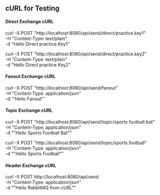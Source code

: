 ## cURL for Testing

#### Direct Exchange cURL

curl -X POST "http://localhost:8080/api/send/direct/practice.key1" \
-H "Content-Type: text/plain" \
-d "Hello Direct practice.Key1"

curl -X POST "http://localhost:8080/api/send/direct/practice.key2" \
-H "Content-Type: text/plain" \
-d "Hello Direct practice.Key2"

#### Fanout Exchange cURL

curl -X POST "http://localhost:8080/api/send/fanout" \
-H "Content-Type: application/json" \
-d '"Hello Fanout"'

#### Topic Exchange cURL

curl -X POST "http://localhost:8080/api/send/topic/sports.football.bat" \
-H "Content-Type: application/json" \
-d "\"Hello Sports Football Bat\""

curl -X POST "http://localhost:8080/api/send/topic/sports.football" \
-H "Content-Type: application/json" \
-d "\"Hello Sports Football\""

#### Header Exchange cURL




curl -X POST http://localhost:8080/api/send \
-H "Content-Type: application/json" \
-d "\"Hello RabbitMQ from cURL\""
